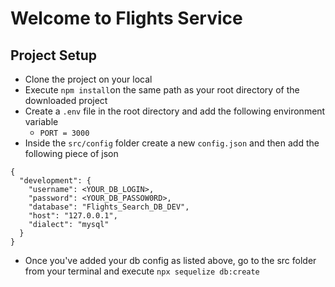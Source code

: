 <!---

- src/
  index.js // server
  models/
  controllers/
  middlewares/
  services/
  utils/
  config/
  repository/
  -tests/ [later]
  -static/
  -temp/
  --->

# Welcome to Flights Service

## Project Setup

- Clone the project on your local
- Execute `npm install`on the same path as your root directory of the downloaded project
- Create a `.env` file in the root directory and add the following environment variable
  - `PORT = 3000`
- Inside the `src/config` folder create a new `config.json` and then add the following piece of json

```
{
  "development": {
    "username": <YOUR_DB_LOGIN>,
    "password": <YOUR_DB_PASSOW0RD>,
    "database": "Flights_Search_DB_DEV",
    "host": "127.0.0.1",
    "dialect": "mysql"
  }
}
```

- Once you've added your db config as listed above, go to the src folder from your terminal and execute `npx sequelize db:create`
